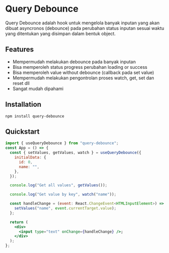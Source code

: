 # Query Debounce

Query Debounce adalah hook untuk mengelola banyak inputan yang akan dibuat asyncronos (debounce) pada perubahan status inputan sesuai waktu yang ditentukan yang disimpan dalam bentuk object.

## Features

- Mempermudah melakukan debounce pada banyak inputan
- Bisa memperoleh status progress perubahan loading or success
- Bisa memperoleh value without debounce (callback pada set value)
- Mempermudah melakukan pengontrolan proses watch, get, set dan reset dll
- Sangat mudah dipahami

## Installation

```
npm install query-debounce
```

## Quickstart

```jsx
import { useQueryDebounce } from "query-debounce";
const App = () => {
  const { setValues, getValues, watch } = useQueryDebounce({
    initialData: {
      id: 0,
      name: "",
    },
  });

  console.log("Get all values", getValues());

  console.log("Get value by key", watch("name"));

  const handleChange = (event: React.ChangeEvent<HTMLInputElement>) => {
    setValues("name", event.currentTarget.value);
  };

  return (
    <div>
      <input type="text" onChange={handleChange} />;
    </div>
  );
};
```
